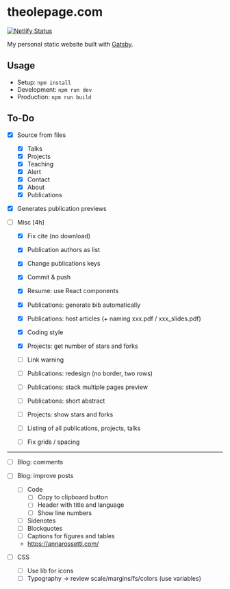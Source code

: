 # theolepage.com

[![Netlify Status](https://api.netlify.com/api/v1/badges/dbe53215-22d8-4df4-9d69-32fa66f826a3/deploy-status)](https://app.netlify.com/sites/theolepagecom/deploys)

My personal static website built with [Gatsby](https://www.gatsbyjs.com/).

## Usage

- Setup: `npm install`
- Development: `npm run dev`
- Production: `npm run build`

## To-Do

- [X] Source from files
    - [X] Talks
    - [X] Projects
    - [X] Teaching
    - [X] Alert
    - [X] Contact
    - [X] About
    - [X] Publications

- [X] Generates publication previews

- [ ] Misc [4h]
    - [X] Fix cite (no download)
    - [X] Publication authors as list
    - [X] Change publications keys
    - [X] Commit & push
    - [X] Resume: use React components
    - [X] Publications: generate bib automatically
    - [X] Publications: host articles (+ naming xxx.pdf / xxx_slides.pdf)
    - [X] Coding style
    - [X] Projects: get number of stars and forks

    - [ ] Link warning
    - [ ] Publications: redesign (no border, two rows)
    - [ ] Publications: stack multiple pages preview
    - [ ] Publications: short abstract
    - [ ] Projects: show stars and forks
    - [ ] Listing of all publications, projects, talks
    - [ ] Fix grids / spacing
    
---

- [ ] Blog: comments
- [ ] Blog: improve posts
    - [ ] Code
        - [ ] Copy to clipboard button
        - [ ] Header with title and language
        - [ ] Show line numbers
    - [ ] Sidenotes
    - [ ] Blockquotes
    - [ ] Captions for figures and tables
    - https://annarossetti.com/

- [ ] CSS
    - [ ] Use lib for icons
    - [ ] Typography -> review scale/margins/fs/colors (use variables)